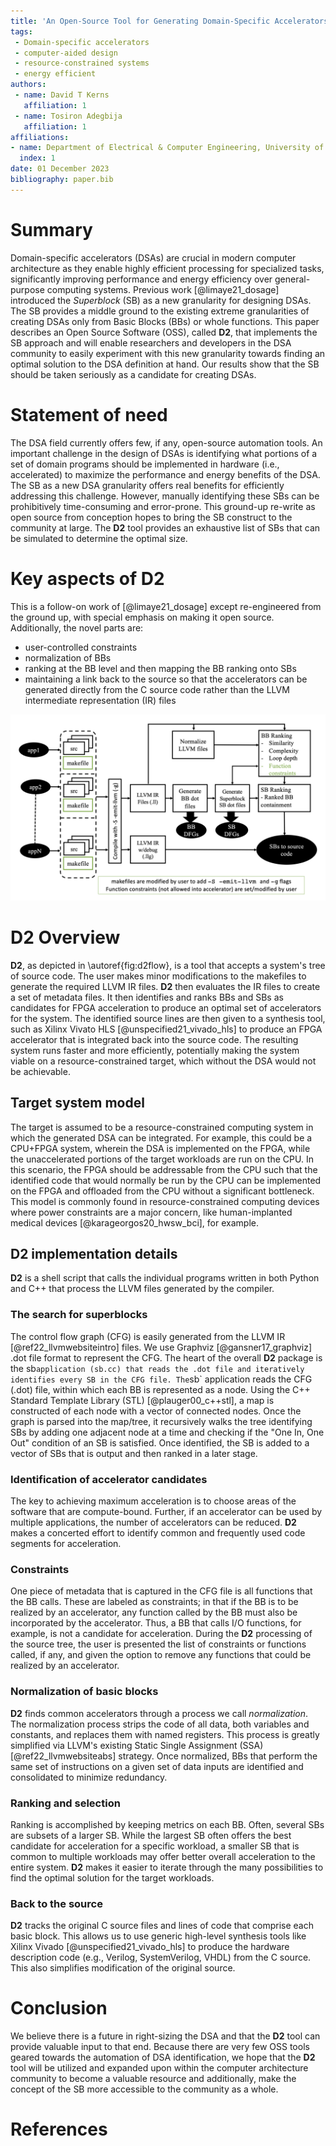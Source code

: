 ```yaml
---
title: 'An Open-Source Tool for Generating Domain-Specific Accelerators for Resource-Constrained Computing'
tags:
 - Domain-specific accelerators
 - computer-aided design
 - resource-constrained systems
 - energy efficient
authors:
 - name: David T Kerns
   affiliation: 1
 - name: Tosiron Adegbija
   affiliation: 1
affiliations:
- name: Department of Electrical & Computer Engineering, University of Arizona, Tucson, Arizona, USA
  index: 1
date: 01 December 2023
bibliography: paper.bib
---
```


# Summary
Domain-specific accelerators (DSAs) are crucial in modern computer architecture as they enable highly efficient processing for specialized tasks, significantly improving performance and energy efficiency over general-purpose computing systems. Previous work [@limaye21_dosage] introduced the _Superblock_ (SB) as a new granularity for designing DSAs. The SB provides a middle ground to the existing extreme granularities of creating DSAs only from Basic Blocks (BBs) or whole functions. This paper describes an Open Source Software (OSS), called **D2**, that implements the SB approach and will enable researchers and developers in the DSA community to easily experiment with this new granularity towards finding an optimal solution to the DSA definition at hand. Our results show that the SB should be taken seriously as a candidate for creating DSAs.

# Statement of need
The DSA field currently offers few, if any, open-source automation tools. An important challenge in the design of DSAs is identifying what portions of a set of domain programs should be implemented in hardware (i.e., accelerated) to maximize the performance and energy benefits of the DSA. The SB as a new DSA granularity offers real benefits for efficiently addressing this challenge. However, manually identifying these SBs can be prohibitively time-consuming and error-prone. This ground-up re-write as open source from conception hopes to bring the SB construct to the community at large. The **D2** tool provides an exhaustive list of SBs that can be simulated to determine the optimal size.

# Key aspects of D2
This is a follow-on work of [@limaye21_dosage] except re-engineered from the ground up, with special emphasis on making it open source. Additionally, the novel parts are:

 - user-controlled constraints
 - normalization of BBs
 - ranking at the BB level and then mapping the BB ranking onto SBs
 - maintaining a link back to the source so that the accelerators can be generated directly from the C source code rather than the LLVM intermediate representation (IR) files

![D2 Flow\label{fig:d2flow}](d2_flow.png)

# D2 Overview
**D2**, as depicted in \autoref{fig:d2flow}, is a tool that accepts a system\'s tree of source code. The user makes minor modifications to the makefiles to generate the required LLVM IR files. **D2** then evaluates the IR files to create a set of metadata files. It then identifies and ranks BBs and SBs as candidates for FPGA acceleration to produce an optimal set of accelerators for the system. The identified source lines are then given to a synthesis tool, such as Xilinx Vivato HLS [@unspecified21_vivado_hls] to produce an FPGA accelerator that is integrated back into the source code. The resulting system runs faster and more efficiently, potentially making the system viable on a resource-constrained target, which without the DSA would not be achievable.

## Target system model
The target is assumed to be a resource-constrained computing system in which the generated DSA can be integrated. For example, this could be a CPU+FPGA system, wherein the DSA is implemented on the FPGA, while the unaccelerated portions of the target workloads are run on the CPU. In this scenario, the FPGA should be addressable from the CPU such that the identified code that would normally be run by the CPU can be implemented on the FPGA and offloaded from the CPU without a significant bottleneck. This model is commonly found in resource-constrained computing devices where power constraints are a major concern, like human-implanted medical devices [@karageorgos20_hwsw_bci], for example.

## D2 implementation details
**D2** is a shell script that calls the individual programs written in both Python and C++ that process the LLVM files generated by the compiler.

### The search for superblocks
The control flow graph (CFG) is easily generated from the LLVM IR [@ref22_llvmwebsiteintro] files. We use Graphviz [@gansner17_graphviz] .dot file format to represent the CFG. The heart of the overall **D2** package is the sb` application (sb.cc) that reads the .dot file and iteratively identifies every SB in the CFG file. The `sb` application reads the CFG (.dot) file, within which each BB is represented as a node. Using the C++ Standard Template Library (STL) [@plauger00_c++stl], a map is constructed of each node with a vector of connected nodes. Once the graph is parsed into the map/tree, it recursively walks the tree identifying SBs by adding one adjacent node at a time and checking if the "One In, One Out" condition of an SB is satisfied. Once identified, the SB is added to a vector of SBs that is output and then ranked in a later stage.

### Identification of accelerator candidates
The key to achieving maximum acceleration is to choose areas of the software that are compute-bound. Further, if an accelerator can be used by multiple applications, the number of accelerators can be reduced. **D2** makes a concerted effort to identify common and frequently used code segments for acceleration.

### Constraints
One piece of metadata that is captured in the CFG file is all functions that the BB calls. These are labeled as constraints; in that if the BB is to be realized by an accelerator, any function called by the BB must also be incorporated by the accelerator. Thus, a BB that calls I/O functions, for example, is not a candidate for acceleration. During the **D2** processing of the source tree, the user is presented the list of constraints or functions called, if any, and given the option to remove any functions that could be realized by an accelerator. 
 
### Normalization of basic blocks
**D2** finds common accelerators through a process we call _normalization_. The normalization process strips the code of all data, both variables and constants, and replaces them with named registers. This process is greatly simplified via LLVM\'s existing Static Single Assignment (SSA) [@ref22_llvmwebsiteabs] strategy. Once normalized, BBs that perform the same set of instructions on a given set of data inputs are identified and consolidated to minimize redundancy.

### Ranking and selection
Ranking is accomplished by keeping metrics on each BB. Often, several SBs are subsets of a larger SB. While the largest SB often offers the best candidate for acceleration for a specific workload, a smaller SB that is common to multiple workloads may offer better overall acceleration to the entire system. **D2** makes it easier to iterate through the many possibilities to find the optimal solution for the target workloads.

### Back to the source
**D2** tracks the original C source files and lines of code that comprise each basic block. This allows us to use generic high-level synthesis tools like Xilinx Vivado [@unspecified21_vivado_hls] to produce the hardware description code (e.g., Verilog, SystemVerilog, VHDL) from the C source. This also simplifies modification of the original source.

# Conclusion
We believe there is a future in right-sizing the DSA and that the **D2** tool can provide valuable input to that end. Because there are very few OSS tools geared towards the automation of DSA identification, we hope that the **D2** tool will be utilized and expanded upon within the computer architecture community to become a valuable resource and additionally, make the concept of the SB more accessible to the community as a whole. 

# References
